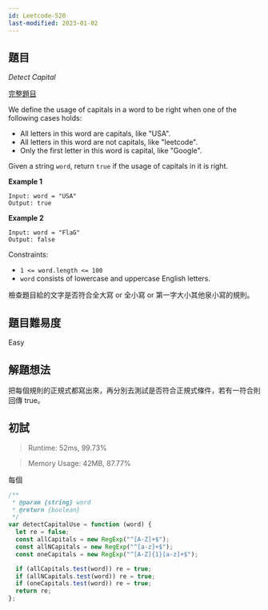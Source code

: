 ```yaml
---
id: Leetcode-520
last-modified: 2023-01-02
---
```


## 題目

<i>Detect Capital</i>

[完整題目](https://leetcode.com/problems/detect-capital/description/)

We define the usage of capitals in a word to be right when one of the following cases holds:

- All letters in this word are capitals, like "USA".
- All letters in this word are not capitals, like "leetcode".
- Only the first letter in this word is capital, like "Google".

Given a string `word`, return `true` if the usage of capitals in it is right.

**Example 1**

```
Input: word = "USA"
Output: true
```

**Example 2**

```
Input: word = "FlaG"
Output: false
```

Constraints:

- `1 <= word.length <= 100`
- `word` consists of lowercase and uppercase English letters.

檢查題目給的文字是否符合全大寫 or 全小寫 or 第一字大小其他泉小寫的規則。

## 題目難易度

Easy

## 解題想法

把每個規則的正規式都寫出來，再分別去測試是否符合正規式條件，若有一符合則回傳 true。

## 初試

> Runtime: 52ms, 99.73%

> Memory Usage: 42MB, 87.77%

每個

```javascript
/**
 * @param {string} word
 * @return {boolean}
 */
var detectCapitalUse = function (word) {
  let re = false;
  const allCapitals = new RegExp("^[A-Z]+$");
  const allNCapitals = new RegExp("^[a-z]+$");
  const oneCapitals = new RegExp("^[A-Z]{1}[a-z]+$");

  if (allCapitals.test(word)) re = true;
  if (allNCapitals.test(word)) re = true;
  if (oneCapitals.test(word)) re = true;
  return re;
};
```
